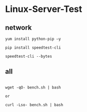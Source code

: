 # Linux-Server-Test      

##  network   
```
yum install python-pip –y

pip install speedtest-cli

speedtest-cli --bytes

````


##  all   
```

wget -qO- bench.sh | bash

or

curl -Lso- bench.sh | bash


``` 
